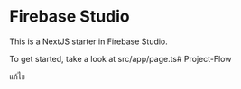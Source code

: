 # Firebase Studio

This is a NextJS starter in Firebase Studio.

To get started, take a look at src/app/page.ts# Project-Flow

แก้ไข
